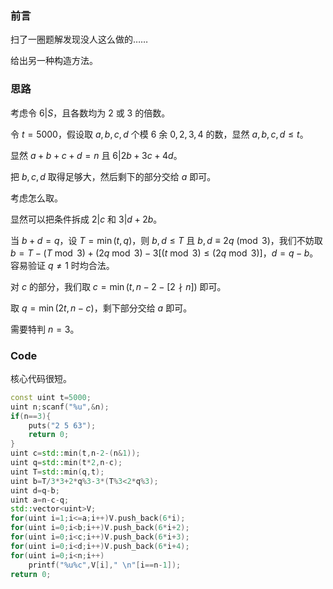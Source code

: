 ### 前言

扫了一圈题解发现没人这么做的……

给出另一种构造方法。

### 思路

考虑令 $6|S$，且各数均为 $2$ 或 $3$ 的倍数。

令 $t=5000$，假设取 $a,b,c,d$ 个模 $6$ 余 $0,2,3,4$ 的数，显然 $a,b,c,d\le t$。

显然 $a+b+c+d=n$ 且 $6|2b+3c+4d$。

把 $b,c,d$ 取得足够大，然后剩下的部分交给 $a$ 即可。

考虑怎么取。

显然可以把条件拆成 $2|c$ 和 $3|d+2b$。

当 $b+d=q$，设 $T=\min(t,q)$，则 $b,d\le T$ 且 $b,d\equiv2q\pmod3$，我们不妨取 $b=T-(T\bmod3)+(2q\bmod3)-3[(t\bmod3)\le(2q\bmod3)]$，$d=q-b$。容易验证 $q\neq1$ 时均合法。

对 $c$ 的部分，我们取 $c=\min(t,n-2-[2\nmid n])$ 即可。

取 $q=\min(2t,n-c)$，剩下部分交给 $a$ 即可。

需要特判 $n=3$。

### Code

核心代码很短。

```cpp
const uint t=5000;
uint n;scanf("%u",&n);
if(n==3){
    puts("2 5 63");
    return 0;
}
uint c=std::min(t,n-2-(n&1));
uint q=std::min(t*2,n-c);
uint T=std::min(q,t);
uint b=T/3*3+2*q%3-3*(T%3<2*q%3);
uint d=q-b;
uint a=n-c-q;
std::vector<uint>V;
for(uint i=1;i<=a;i++)V.push_back(6*i);
for(uint i=0;i<b;i++)V.push_back(6*i+2);
for(uint i=0;i<c;i++)V.push_back(6*i+3);
for(uint i=0;i<d;i++)V.push_back(6*i+4);
for(uint i=0;i<n;i++)
    printf("%u%c",V[i]," \n"[i==n-1]);
return 0;
```

